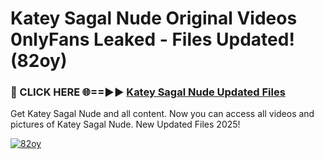# Katey Sagal Nude Original Videos 0nlyFans Leaked - Files Updated! (82oy)

<h3>🔴 CLICK HERE 🌐==►► <a href="https://tinyurl.com/yrmya6cz" rel="nofollow">Katey Sagal Nude Updated Files</a></h3>

Get Katey Sagal Nude and all content. Now you can access all videos and pictures of Katey Sagal Nude. New Updated Files 2025!

[![82oy](https://i.imgur.com/FMdXYCs.gif)](https://tinyurl.com/yrmya6cz)
